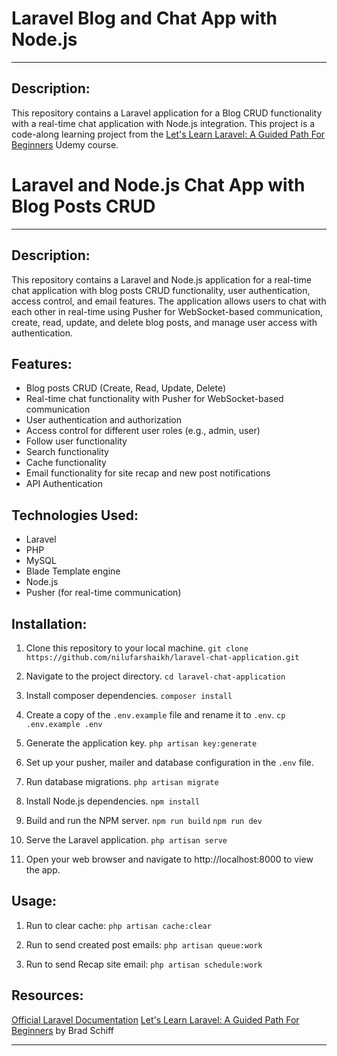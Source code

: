 # Laravel Blog and Chat App with Node.js

---

## Description:
This repository contains a Laravel application for a Blog CRUD functionality with a real-time chat application with Node.js integration. This project is a code-along learning project from the [Let's Learn Laravel: A Guided Path For Beginners](https://www.udemy.com/course/lets-learn-laravel-a-guided-path-for-beginners) Udemy course.

# Laravel and Node.js Chat App with Blog Posts CRUD

---

## Description:
This repository contains a Laravel and Node.js application for a real-time chat application with blog posts CRUD functionality, user authentication, access control, and email features. The application allows users to chat with each other in real-time using Pusher for WebSocket-based communication, create, read, update, and delete blog posts, and manage user access with authentication.

## Features:
- Blog posts CRUD (Create, Read, Update, Delete)
- Real-time chat functionality with Pusher for WebSocket-based communication
- User authentication and authorization
- Access control for different user roles (e.g., admin, user)
- Follow user functionality
- Search functionality
- Cache functionality
- Email functionality for site recap and new post notifications
- API Authentication

## Technologies Used:
- Laravel
- PHP
- MySQL
- Blade Template engine
- Node.js
- Pusher (for real-time communication)

## Installation:
1. Clone this repository to your local machine.
`git clone https://github.com/nilufarshaikh/laravel-chat-application.git`

2. Navigate to the project directory.
`cd laravel-chat-application`

3. Install composer dependencies.
`composer install`

4. Create a copy of the `.env.example` file and rename it to `.env`.
`cp .env.example .env`

5. Generate the application key.
`php artisan key:generate`

6. Set up your pusher, mailer and database configuration in the `.env` file.

7. Run database migrations.
`php artisan migrate`

8. Install Node.js dependencies.
`npm install`

9. Build and run the NPM server.
`npm run build`
`npm run dev`

10. Serve the Laravel application.
`php artisan serve`

11. Open your web browser and navigate to http://localhost:8000 to view the app.

## Usage:
1. Run to clear cache: 
`php artisan cache:clear`

2. Run to send created post emails:
`php artisan queue:work`

3. Run to send Recap site email:
`php artisan schedule:work`

## Resources:
[Official Laravel Documentation](https://laravel.com/docs/)
[Let's Learn Laravel: A Guided Path For Beginners](https://www.udemy.com/course/lets-learn-laravel-a-guided-path-for-beginners) by Brad Schiff

---
